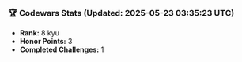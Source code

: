 ### 🏆 Codewars Stats (Updated: 2025-05-23 03:35:23 UTC)

- **Rank:** 8 kyu
- **Honor Points:** 3
- **Completed Challenges:** 1
